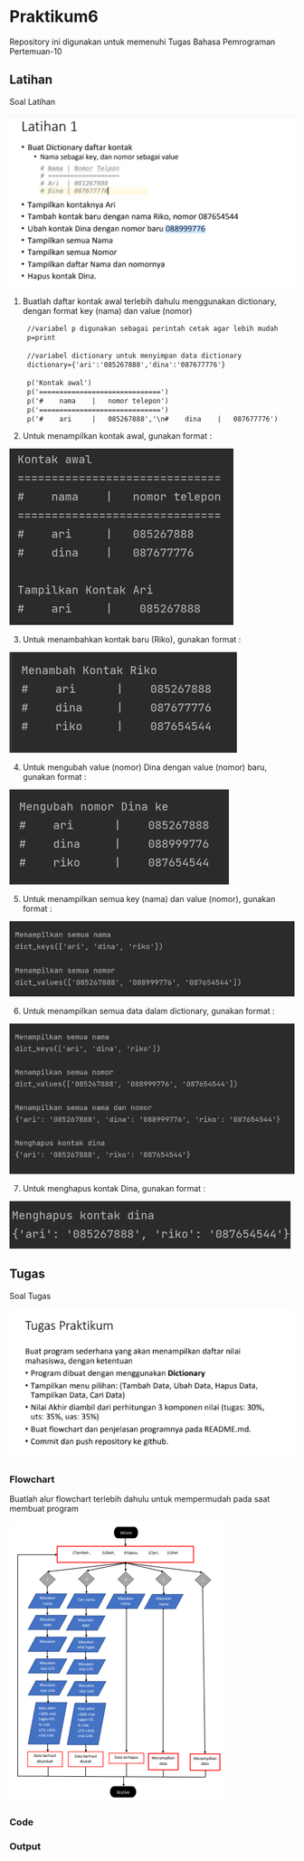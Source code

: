 # Praktikum6

Repository ini digunakan untuk memenuhi Tugas Bahasa Pemrograman Pertemuan-10

## Latihan

Soal Latihan

![Foto](Foto/Soal%20Latihan.png)

1. Buatlah daftar kontak awal terlebih dahulu menggunakan dictionary, dengan format key (nama) dan value (nomor)

        //variabel p digunakan sebagai perintah cetak agar lebih mudah
        p=print

        //variabel dictionary untuk menyimpan data dictionary
        dictionary={'ari':'085267888','dina':'087677776'}

        p('Kontak awal')
        p('==============================')
        p('#    nama    |   nomor telepon')
        p('==============================')
        p('#    ari     |   085267888','\n#    dina    |   087677776')

2. Untuk menampilkan kontak awal, gunakan format :

![Foto](Foto/Tampil%20kontak.png)

3. Untuk menambahkan kontak baru (Riko), gunakan format :

![Foto](Foto/Tambah%20kontak.png)

4. Untuk mengubah value (nomor) Dina dengan value (nomor) baru, gunakan format :

![Foto](Foto/Ubah%20nomor.png)

5. Untuk menampilkan semua key (nama) dan value (nomor), gunakan format :

![Foto](Foto/Tampil%20semua%20nama%20dan%20nomor.png)

6. Untuk menampilkan semua data dalam dictionary, gunakan format :

![Foto](Foto/Tampil%20semua%20data.png)

7. Untuk menghapus kontak Dina, gunakan format :

![Foto](Foto/Hapus%20kontak%20dina.png)

## Tugas

Soal Tugas

![Foto](Foto/Soal%20Tugas.png)

### Flowchart

Buatlah alur flowchart terlebih dahulu untuk mempermudah pada saat membuat program

![Foto](Foto/Flowchart%20Tugas.png)

### Code



### Output